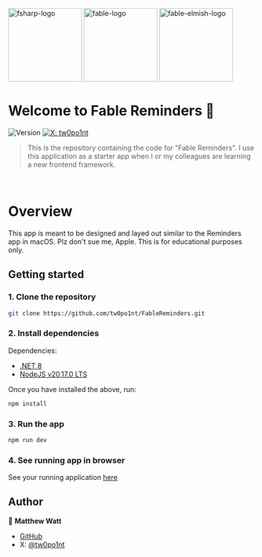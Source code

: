 <img src="https://upload.wikimedia.org/wikipedia/commons/5/57/Fsharp_logo.png" alt="fsharp-logo" width="150"/>
<img src="https://fable.io/static/img/logo_ukraine.png" alt="fable-logo" width="150"/>
<img src="https://api.nuget.org/v3-flatcontainer/fable.elmish/4.2.0/icon" alt="fable-elmish-logo" width="150"/>

<br />

# Welcome to Fable Reminders 👋
![Version](https://img.shields.io/badge/version-1.0.0-blue.svg?cacheSeconds=2592000)
[![X: tw0po1nt](https://img.shields.io/twitter/follow/tw0po1nt.svg?style=social)](https://twitter.com/tw0po1nt)

> This is the repository containing the code for "Fable Reminders". I use this application as a starter app when I or my colleagues are learning a new frontend framework.

<br>

# Overview
This app is meant to be designed and layed out similar to the Reminders app in macOS. Plz don't sue me, Apple. This is for educational purposes only.
<br />
## Getting started

### 1. Clone the repository
```sh
git clone https://github.com/tw0po1nt/FableReminders.git
```

### 2. Install dependencies

Dependencies:
- [.NET 8](https://learn.microsoft.com/en-us/dotnet/core/install)
- [NodeJS v20.17.0 LTS](https://nodejs.org/en)

Once you have installed the above, run:
```sh
npm install
```

### 3. Run the app

```sh
npm run dev
```

### 4. See running app in browser

See your running application [here](http://localhost:5173/)

## Author

👤 **Matthew Watt**

* [GitHub](https://github.com/tw0po1nt)
* X: [@tw0po1nt](https://x.com/tw0po1nt)
